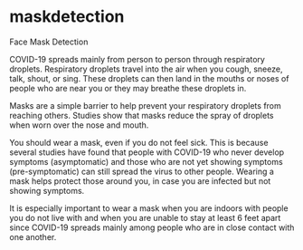 # maskdetection

Face Mask Detection 

COVID-19 spreads mainly from person to person through respiratory droplets. Respiratory droplets travel into the air when you cough, sneeze, talk, shout, or sing. These droplets can then land in the mouths or noses of people who are near you or they may breathe these droplets in.

Masks are a simple barrier to help prevent your respiratory droplets from reaching others. Studies show that masks reduce the spray of droplets when worn over the nose and mouth.

You should wear a mask, even if you do not feel sick. This is because several studies have found that people with COVID-19 who never develop symptoms (asymptomatic) and those who are not yet showing symptoms (pre-symptomatic) can still spread the virus to other people. Wearing a mask helps protect those around you, in case you are infected but not showing symptoms.

It is especially important to wear a mask when you are indoors with people you do not live with and when you are unable to stay at least 6 feet apart since COVID-19 spreads mainly among people who are in close contact with one another.
